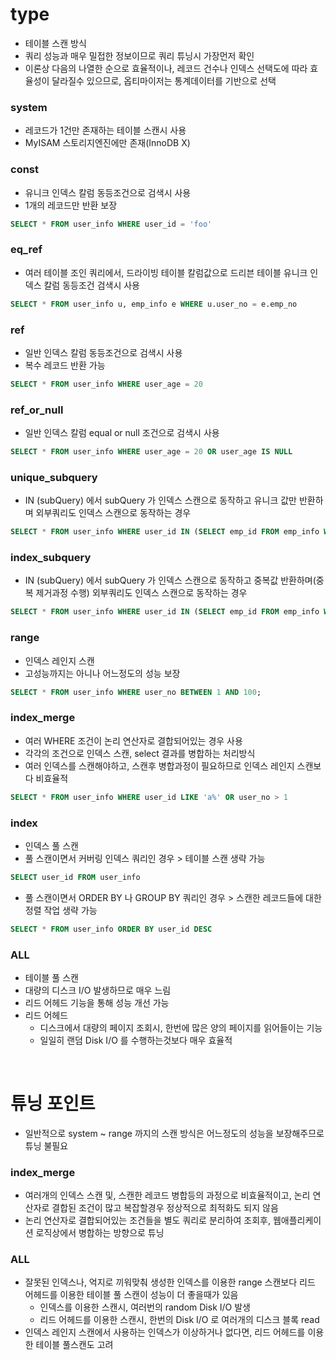 # type
* 테이블 스캔 방식
* 쿼리 성능과 매우 밀접한 정보이므로 쿼리 튜닝시 가장먼저 확인
* 이론상 다음의 나열한 순으로 효율적이나, 레코드 건수나 인덱스 선택도에 따라 효율성이 달라질수 있으므로, 옵티마이저는 통계데이터를 기반으로 선택

### system
* 레코드가 1건만 존재하는 테이블 스캔시 사용
* MyISAM 스토리지엔진에만 존재(InnoDB X)

### const
* 유니크 인덱스 칼럼 동등조건으로 검색시 사용
* 1개의 레코드만 반환 보장
```sql
SELECT * FROM user_info WHERE user_id = 'foo'
```

### eq_ref
* 여러 테이블 조인 쿼리에서, 드라이빙 테이블 칼럼값으로 드리븐 테이블 유니크 인덱스 칼럼 동등조건 검색시 사용
```sql
SELECT * FROM user_info u, emp_info e WHERE u.user_no = e.emp_no
```  

### ref
* 일반 인덱스 칼럼 동등조건으로 검색시 사용
* 복수 레코드 반환 가능
```sql
SELECT * FROM user_info WHERE user_age = 20
```

### ref_or_null
* 일반 인덱스 칼럼 equal or null 조건으로 검색시 사용
```sql
SELECT * FROM user_info WHERE user_age = 20 OR user_age IS NULL
```

### unique_subquery
* IN (subQuery) 에서 subQuery 가 인덱스 스캔으로 동작하고 유니크 값만 반환하며 외부쿼리도 인덱스 스캔으로 동작하는 경우
```sql
SELECT * FROM user_info WHERE user_id IN (SELECT emp_id FROM emp_info WHERE emp_role = 'boss')
```

### index_subquery
* IN (subQuery) 에서 subQuery 가 인덱스 스캔으로 동작하고 중복값 반환하며(중복 제거과정 수행) 외부쿼리도 인덱스 스캔으로 동작하는 경우
```sql
SELECT * FROM user_info WHERE user_id IN (SELECT emp_id FROM emp_info WHERE emp_role = 'engineer')
```

### range
* 인덱스 레인지 스캔
* 고성능까지는 아니나 어느정도의 성능 보장
```sql
SELECT * FROM user_info WHERE user_no BETWEEN 1 AND 100;
```

### index_merge
* 여러 WHERE 조건이 논리 연산자로 결합되어있는 경우 사용
* 각각의 조건으로 인덱스 스캔, select 결과를 병합하는 처리방식
* 여러 인덱스를 스캔해야하고, 스캔후 병합과정이 필요하므로 인덱스 레인지 스캔보다 비효율적
```sql
SELECT * FROM user_info WHERE user_id LIKE 'a%' OR user_no > 1
```

### index
* 인덱스 풀 스캔
* 풀 스캔이면서 커버링 인덱스 쿼리인 경우 > 테이블 스캔 생략 가능
```sql
SELECT user_id FROM user_info 
```
* 풀 스캔이면서 ORDER BY 나 GROUP BY 쿼리인 경우 > 스캔한 레코드들에 대한 정렬 작업 생략 가능
```sql
SELECT * FROM user_info ORDER BY user_id DESC 
```

### ALL
* 테이블 풀 스캔
* 대량의 디스크 I/O 발생하므로 매우 느림
* 리드 어헤드 기능을 통해 성능 개선 가능
* 리드 어헤드
	* 디스크에서 대량의 페이지 조회시, 한번에 많은 양의 페이지를 읽어들이는 기능
	* 일일히 랜덤 Disk I/O 를 수행하는것보다 매우 효율적 

<br>

# 튜닝 포인트
* 일반적으로 system ~ range 까지의 스캔 방식은 어느정도의 성능을 보장해주므로 튜닝 불필요

### index_merge
* 여러개의 인덱스 스캔 및, 스캔한 레코드 병합등의 과정으로 비효율적이고, 논리 연산자로 결합된 조건이 많고 복잡할경우 정상적으로 최적화도 되지 않음
* 논리 연산자로 결합되어있는 조건들을 별도 쿼리로 분리하여 조회후, 웹애플리케이션 로직상에서 병합하는 방향으로 튜닝   

### ALL
* 잘못된 인덱스나, 억지로 끼워맞춰 생성한 인덱스를 이용한 range 스캔보다 리드 어헤드를 이용한 테이블 풀 스캔이 성능이 더 좋을때가 있음
	* 인덱스를 이용한 스캔시, 여러번의 random Disk I/O 발생
	* 리드 어헤드를 이용한 스캔시, 한번의 Disk I/O 로 여러개의 디스크 블록 read
* 인덱스 레인지 스캔에서 사용하는 인덱스가 이상하거나 없다면, 리드 어헤드를 이용한 테이블 풀스캔도 고려